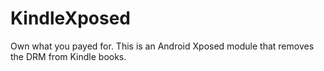 KindleXposed
===========

Own what you payed for.  This is an Android Xposed module that removes the DRM from Kindle books.
